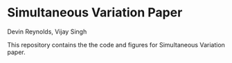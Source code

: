 # Simultaneous Variation Paper
Devin Reynolds, Vijay Singh

This repository contains the the code and figures for Simultaneous Variation paper.
